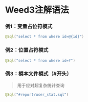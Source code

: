 # Weed3注解语法


### 例1：变量占位符模式
```java
@Sql("select * from where id=@{id}")
```


### 例2：位置占符模式
```java
@Sql("select * from where id=?")
```


### 例3：模本文件模式（\#开头）

> 用于应对超复杂统计查询

```java
@Sql("#report/user_stat.sql")
```